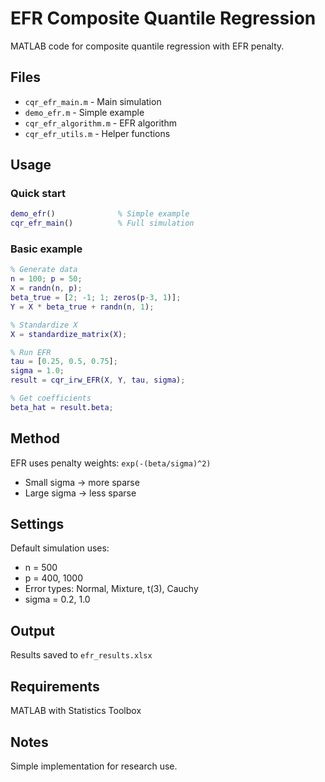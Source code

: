 # EFR Composite Quantile Regression

MATLAB code for composite quantile regression with EFR penalty.

## Files

- `cqr_efr_main.m` - Main simulation
- `demo_efr.m` - Simple example
- `cqr_efr_algorithm.m` - EFR algorithm  
- `cqr_efr_utils.m` - Helper functions

## Usage

### Quick start
```matlab
demo_efr()              % Simple example
cqr_efr_main()          % Full simulation
```

### Basic example
```matlab
% Generate data
n = 100; p = 50;
X = randn(n, p);
beta_true = [2; -1; 1; zeros(p-3, 1)];
Y = X * beta_true + randn(n, 1);

% Standardize X
X = standardize_matrix(X);

% Run EFR
tau = [0.25, 0.5, 0.75];
sigma = 1.0;
result = cqr_irw_EFR(X, Y, tau, sigma);

% Get coefficients
beta_hat = result.beta;
```

## Method

EFR uses penalty weights: `exp(-(beta/sigma)^2)`

- Small sigma → more sparse
- Large sigma → less sparse

## Settings

Default simulation uses:
- n = 500
- p = 400, 1000  
- Error types: Normal, Mixture, t(3), Cauchy
- sigma = 0.2, 1.0

## Output

Results saved to `efr_results.xlsx`

## Requirements

MATLAB with Statistics Toolbox

## Notes

Simple implementation for research use.